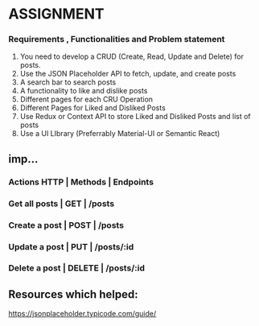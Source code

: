 # ASSIGNMENT

### Requirements , Functionalities and Problem statement

1. You need to develop a CRUD (Create, Read, Update and Delete) for posts.
2. Use the JSON Placeholder API to fetch, update, and create posts
3. A search bar to search posts
4. A functionality to like and dislike posts
5. Different pages for each CRU Operation
6. Different Pages for Liked and Disliked Posts
7. Use Redux or Context API to store Liked and Disliked Posts and list of posts
8. Use a UI LIbrary (Preferrably Material-UI or Semantic React)

## imp...

### Actions HTTP | Methods | Endpoints

### Get all posts | GET | /posts

### Create a post | POST | /posts

### Update a post | PUT | /posts/:id

### Delete a post | DELETE | /posts/:id

## Resources which helped:

https://jsonplaceholder.typicode.com/guide/
